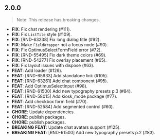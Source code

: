 ## 2.0.0

> Note: This release has breaking changes.

 - **FIX**: Fix chat rendering (#111).
 - **FIX**: Fix `ListTile` style (#109).
 - **FIX**: [RND-63238] Fix long dialog title (#92).
 - **FIX**: Make `FieldWrapper` not a focus node (#90).
 - **FIX**: Fix OptimusSelectFormField error (#72).
 - **FIX**: [RND-55495] Fix dark theme colors (#69).
 - **FIX**: [RND-54277] Fix overlay placement (#65).
 - **FIX**: Fix layout issues with dispose (#63).
 - **FEAT**: Add loader (#126).
 - **FEAT**: [RND-65933] Add standalone link (#105).
 - **FEAT**: [RND-63261] Add chat component (#95).
 - **FEAT**: Add OptimusSelectInput (#98).
 - **FEAT**: [RND-61500] Add new typography presets p.3 (#84).
 - **FEAT**: [RND-58015] Add kiosk_mode package (#77).
 - **FEAT**: Add checkbox form field (#70).
 - **FEAT**: [RND-52584] Add segmented control  (#60).
 - **CHORE**: Update dependencies.
 - **CHORE**: publish packages.
 - **CHORE**: publish packages.
 - **BREAKING** **FEAT**: Update chat avatars support (#125).
 - **BREAKING** **FEAT**: [RND-61500] Add new typography presets p.2 (#83).

